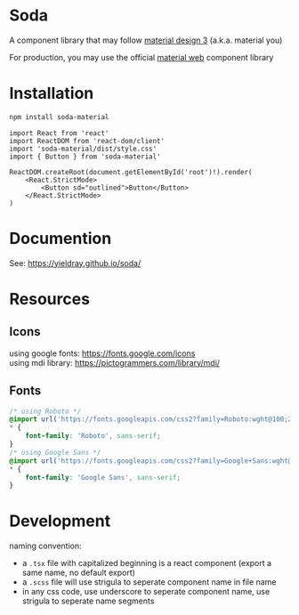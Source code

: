 # Soda

A component library that may follow [material design 3](https://m3.material.io/components) (a.k.a. material you)

For production, you may use the official [material web](https://github.com/material-components/material-web) component library

# Installation

```sh
npm install soda-material
```

```tsx
import React from 'react'
import ReactDOM from 'react-dom/client'
import 'soda-material/dist/style.css'
import { Button } from 'soda-material'

ReactDOM.createRoot(document.getElementById('root')!).render(
    <React.StrictMode>
        <Button sd="outlined">Button</Button>
    </React.StrictMode>
)
```

# Documention

See: <https://yieldray.github.io/soda/>

# Resources

## Icons

using google fonts: <https://fonts.google.com/icons>  
using mdi library: <https://pictogrammers.com/library/mdi/>

## Fonts

```css
/* using Roboto */
@import url('https://fonts.googleapis.com/css2?family=Roboto:wght@100;200;300;400;500;700;900&display=swap');
* {
    font-family: 'Roboto', sans-serif;
}
/* using Google Sans */
@import url('https://fonts.googleapis.com/css2?family=Google+Sans:wght@100;200;300;400;500;700;900&display=swap');
* {
    font-family: 'Google Sans', sans-serif;
}
```

# Development

naming convention:

-   a `.tsx` file with capitalized beginning is a react component (export a same name, no default export)
-   a `.scss` file will use strigula to seperate component name in file name
-   in any css code, use underscore to seperate component name, use strigula to seperate name segments
